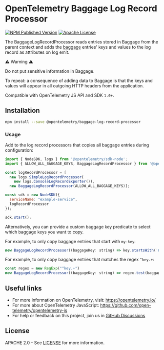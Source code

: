# OpenTelemetry Baggage Log Record Processor

[![NPM Published Version][npm-img]][npm-url]
[![Apache License][license-image]][license-url]

The BaggageLogRecordProcessor reads entries stored in Baggage from the parent context and adds the [baggage](https://opentelemetry.io/docs/concepts/signals/baggage) entries' keys and
values to the log record as attributes on log emit.

⚠ Warning ⚠️

Do not put sensitive information in Baggage.

To repeat: a consequence of adding data to Baggage is that the keys and values will appear in all outgoing HTTP headers from the application.

Compatible with OpenTelemetry JS API and SDK `1.0+`.

## Installation

```bash
npm install --save @opentelemetry/baggage-log-record-processor
```

### Usage

Add to the log record processors that copies all baggage entries during configuration:

```javascript
import { NodeSDK, logs } from '@opentelemetry/sdk-node';
import { ALLOW_ALL_BAGGAGE_KEYS, BaggageLogRecordProcessor } from '@opentelemetry/baggage-log-record-processor';

const logRecordProcessor = [
  new logs.SimpleLogRecordProcessor(
    new logs.ConsoleLogRecordExporter()),
  new BaggageLogRecordProcessor(ALLOW_ALL_BAGGAGE_KEYS)];

const sdk = new NodeSDK({
  serviceName: "example-service",
  logRecordProcessor
});

sdk.start();
```

Alternatively, you can provide a custom baggage key predicate to select which baggage keys you want to copy.

For example, to only copy baggage entries that start with `my-key`:

```javascript
new BaggageLogRecordProcessor((baggageKey: string) => key.startsWith('my-key'))
```

For example, to only copy baggage entries that matches the regex `^key.+`:

```javascript
const regex = new RegExp("^key.+")
new BaggageLogRecordProcessor((baggageKey: string) => regex.test(baggageKey))
```

## Useful links

- For more information on OpenTelemetry, visit: <https://opentelemetry.io/>
- For more about OpenTelemetry JavaScript: <https://github.com/open-telemetry/opentelemetry-js>
- For help or feedback on this project, join us in [GitHub Discussions][discussions-url]

## License

APACHE 2.0 - See [LICENSE][license-url] for more information.

[discussions-url]: https://github.com/open-telemetry/opentelemetry-js/discussions
[license-url]: https://github.com/open-telemetry/opentelemetry-js-contrib/blob/main/LICENSE
[license-image]: https://img.shields.io/badge/license-Apache_2.0-green.svg?style=flat
[npm-url]: https://www.npmjs.com/package/@opentelemetry/baggage-log-record-processor
[npm-img]: https://badge.fury.io/js/%40opentelemetry%2Fbaggage-log-record-processor.svg
